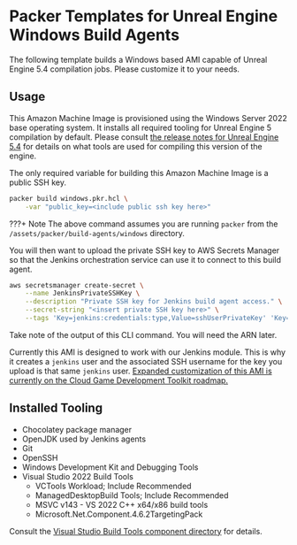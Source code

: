 # Packer Templates for Unreal Engine Windows Build Agents

The following template builds a Windows based AMI capable of Unreal Engine 5.4 compilation jobs. Please customize it to your needs.

## Usage

This Amazon Machine Image is provisioned using the Windows Server 2022 base operating system. It installs all required tooling for Unreal Engine 5 compilation by default. Please consult [the release notes for Unreal Engine 5.4](https://dev.epicgames.com/documentation/en-us/unreal-engine/unreal-engine-5.4-release-notes#platformsdkupgrades) for details on what tools are used for compiling this version of the engine.

The only required variable for building this Amazon Machine Image is a public SSH key.

``` bash
packer build windows.pkr.hcl \
    -var "public_key=<include public ssh key here>"
```

???+ Note
    The above command assumes you are running `packer` from the `/assets/packer/build-agents/windows` directory.

You will then want to upload the private SSH key to AWS Secrets Manager so that the Jenkins orchestration service can use it to connect to this build agent.

``` bash
aws secretsmanager create-secret \
    --name JenkinsPrivateSSHKey \
    --description "Private SSH key for Jenkins build agent access." \
    --secret-string "<insert private SSH key here>" \
    --tags 'Key=jenkins:credentials:type,Value=sshUserPrivateKey' 'Key=jenkins:credentials:username,Value=jenkins'
```

Take note of the output of this CLI command. You will need the ARN later.

Currently this AMI is designed to work with our Jenkins module. This is why it creates a `jenkins` user and the associated SSH username for the key you upload is that same `jenkins` user. [Expanded customization of this AMI is currently on the Cloud Game Development Toolkit roadmap.](https://github.com/orgs/aws-games/projects/1/views/1?pane=issue&itemId=74515666)

## Installed Tooling

- Chocolatey package manager
- OpenJDK used by Jenkins agents
- Git
- OpenSSH
- Windows Development Kit and Debugging Tools
- Visual Studio 2022 Build Tools
    - VCTools Workload; Include Recommended
    - ManagedDesktopBuild Tools; Include Recommended
    - MSVC v143 - VS 2022 C++ x64/x86 build tools
    - Microsoft.Net.Component.4.6.2TargetingPack

Consult the [Visual Studio Build Tools component directory](https://learn.microsoft.com/en-us/visualstudio/install/workload-component-id-vs-build-tools?view=vs-2022) for details.
